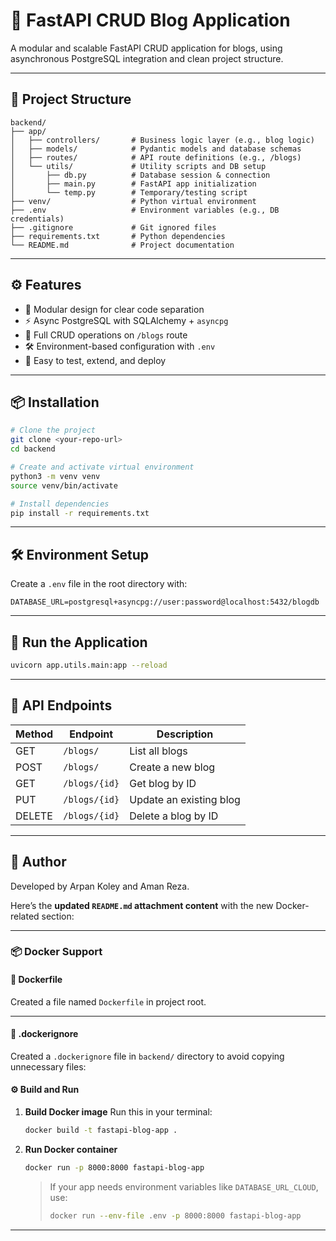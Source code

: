 

# 🚀 FastAPI CRUD Blog Application

A modular and scalable FastAPI CRUD application for blogs, using asynchronous PostgreSQL integration and clean project structure.

---

## 🧱 Project Structure

```
backend/
├── app/
│   ├── controllers/       # Business logic layer (e.g., blog logic)
│   ├── models/            # Pydantic models and database schemas
│   ├── routes/            # API route definitions (e.g., /blogs)
│   └── utils/             # Utility scripts and DB setup
│       ├── db.py          # Database session & connection
│       ├── main.py        # FastAPI app initialization
│       └── temp.py        # Temporary/testing script
├── venv/                  # Python virtual environment
├── .env                   # Environment variables (e.g., DB credentials)
├── .gitignore             # Git ignored files
├── requirements.txt       # Python dependencies
└── README.md              # Project documentation
```

---

## ⚙️ Features

* 🧩 Modular design for clear code separation
* ⚡ Async PostgreSQL with SQLAlchemy + `asyncpg`
* 🔁 Full CRUD operations on `/blogs` route
* 🛠️ Environment-based configuration with `.env`
* 🧪 Easy to test, extend, and deploy

---

## 📦 Installation

```bash
# Clone the project
git clone <your-repo-url>
cd backend

# Create and activate virtual environment
python3 -m venv venv
source venv/bin/activate

# Install dependencies
pip install -r requirements.txt
```

---

## 🛠️ Environment Setup

Create a `.env` file in the root directory with:

```env
DATABASE_URL=postgresql+asyncpg://user:password@localhost:5432/blogdb
```

---

## 🏃 Run the Application

```bash
uvicorn app.utils.main:app --reload
```

---

## 📌 API Endpoints

| Method | Endpoint      | Description             |
| ------ | ------------- | ----------------------- |
| GET    | `/blogs/`     | List all blogs          |
| POST   | `/blogs/`     | Create a new blog       |
| GET    | `/blogs/{id}` | Get blog by ID          |
| PUT    | `/blogs/{id}` | Update an existing blog |
| DELETE | `/blogs/{id}` | Delete a blog by ID     |


---


## 👤 Author

Developed by Arpan Koley and Aman Reza.

Here’s the **updated `README.md` attachment content** with the new Docker-related section:

---

### 📦 Docker Support

#### 🐳 Dockerfile

Created a file named `Dockerfile` in project root.

---

#### 📂 .dockerignore

Created a `.dockerignore` file in `backend/` directory to avoid copying unnecessary files:

#### ⚙️ Build and Run

1. **Build Docker image**
   Run this in your terminal:

   ```bash
   docker build -t fastapi-blog-app .
   ```

2. **Run Docker container**

   ```bash
   docker run -p 8000:8000 fastapi-blog-app
   ```

   > If your app needs environment variables like `DATABASE_URL_CLOUD`, use:
   >
   > ```bash
   > docker run --env-file .env -p 8000:8000 fastapi-blog-app
   > ```

---
